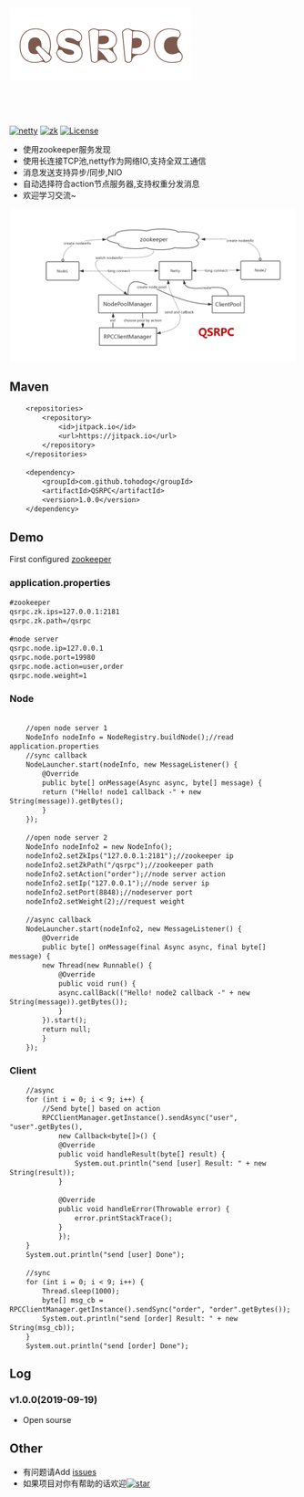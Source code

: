 ![logo][logopng]
<br/>
<br/>
---
<br/>

[![netty][nettysvg]][netty] [![zk][zksvg]][zk]  [![License][licensesvg]][license]

  * 使用zookeeper服务发现
  * 使用长连接TCP池,netty作为网络IO,支持全双工通信
  * 消息发送支持异步/同步,NIO
  * 自动选择符合action节点服务器,支持权重分发消息
  * 欢迎学习交流~

![ad][adpng]

## Maven
```
	<repositories>
		<repository>
		    <id>jitpack.io</id>
		    <url>https://jitpack.io</url>
		</repository>
	</repositories>

	<dependency>
	    <groupId>com.github.tohodog</groupId>
	    <artifactId>QSRPC</artifactId>
	    <version>1.0.0</version>
	</dependency>
``` 

## Demo
First configured [zookeeper](http://mirrors.hust.edu.cn/apache/zookeeper/)

### application.properties
```
#zookeeper
qsrpc.zk.ips=127.0.0.1:2181
qsrpc.zk.path=/qsrpc

#node server
qsrpc.node.ip=127.0.0.1
qsrpc.node.port=19980
qsrpc.node.action=user,order
qsrpc.node.weight=1
```

### Node
```
    
    //open node server 1
    NodeInfo nodeInfo = NodeRegistry.buildNode();//read application.properties
    //sync callback
    NodeLauncher.start(nodeInfo, new MessageListener() {
        @Override
        public byte[] onMessage(Async async, byte[] message) {
        return ("Hello! node1 callback -" + new String(message)).getBytes();
        }
    });

    //open node server 2
    NodeInfo nodeInfo2 = new NodeInfo();
    nodeInfo2.setZkIps("127.0.0.1:2181");//zookeeper ip
    nodeInfo2.setZkPath("/qsrpc");//zookeeper path
    nodeInfo2.setAction("order");//node server action
    nodeInfo2.setIp("127.0.0.1");//node server ip
    nodeInfo2.setPort(8848);//nodeserver port
    nodeInfo2.setWeight(2);//request weight

    //async callback
    NodeLauncher.start(nodeInfo2, new MessageListener() {
        @Override
        public byte[] onMessage(final Async async, final byte[] message) {
        new Thread(new Runnable() {
            @Override
            public void run() {
            async.callBack(("Hello! node2 callback -" + new String(message)).getBytes());
            }
        }).start();
        return null;
        }
    });
```
### Client
```
    //async
    for (int i = 0; i < 9; i++) {
    	//Send byte[] based on action
        RPCClientManager.getInstance().sendAsync("user", "user".getBytes(),
            new Callback<byte[]>() {
            @Override
            public void handleResult(byte[] result) {
                System.out.println("send [user] Result: " + new String(result));
            }

            @Override
            public void handleError(Throwable error) {
                error.printStackTrace();
            }
            });
    }
    System.out.println("send [user] Done");

    //sync
    for (int i = 0; i < 9; i++) {
        Thread.sleep(1000);
        byte[] msg_cb = RPCClientManager.getInstance().sendSync("order", "order".getBytes());
        System.out.println("send [order] Result: " + new String(msg_cb));
    }
    System.out.println("send [order] Done");

```

 

## Log
### v1.0.0(2019-09-19)
  * Open sourse

## Other
  * 有问题请Add [issues](https://github.com/tohodog/QSRPC/issues)
  * 如果项目对你有帮助的话欢迎[![star][starsvg]][star]
  
[logopng]: https://raw.githubusercontent.com/tohodog/QSRPC/master/logo.png
[adpng]: https://raw.githubusercontent.com/tohodog/QSRPC/master/Architecture_diagram.png

[nettysvg]: https://img.shields.io/badge/netty-4.1.13-greed.svg
[netty]: https://github.com/netty/netty

[zksvg]: https://img.shields.io/badge/zookeeper-3.4.10-blue.svg
[zk]: https://github.com/apache/zookeeper

[licensesvg]: https://img.shields.io/badge/License-Apache--2.0-red.svg
[license]: https://github.com/tohodog/QSRPC/blob/master/LICENSE

[starsvg]: https://img.shields.io/github/stars/tohodog/QSRPC.svg?style=social&label=Stars
[star]: https://github.com/tohodog/QSRPC
